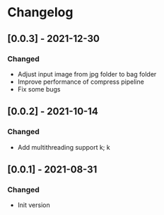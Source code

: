 # Changelog

## [0.0.3] - 2021-12-30

### Changed

* Adjust input image from jpg folder to bag folder
* Improve performance of compress pipeline
* Fix some bugs

## [0.0.2] - 2021-10-14

### Changed

* Add multithreading support k; k

## [0.0.1] - 2021-08-31

### Changed

* Init version

